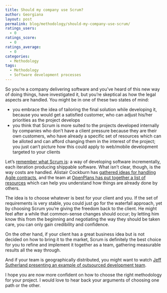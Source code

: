 ```yaml
---
title: Should my company use Scrum?
author: Georgiana
layout: post
permalink: blog/methodology/should-my-company-use-scrum/
ratings_users:
  - 0
ratings_score:
  - 0
ratings_average:
  - 0
categories:
  - Methodology
tags:
  - Methodology
  - Software development processes
---
```

So you&#8217;re a company delivering software and you&#8217;ve heard of this new way of doing things, have investigated it, but you&#8217;re skeptical as how the legal aspects are handled. You might be in one of these two states of mind:

  * you embrace the idea of tailoring the final solution while developing it, because you would get a satisfied customer, who can adjust his/her priorities as the project develops
  * you think that Scrum is more suited to the projects developed internally by companies who don&#8217;t have a client pressure because they are their own customers, who have already a specific set of resources which can be alloted and can afford changing them in the interest of the project; you just can&#8217;t picture how this could apply to web/mobile development targeted to your clients

Let&#8217;s [remember what Scrum is][1]: a way of developing software incrementally, each iteration producing shippable software. What isn&#8217;t clear, though, is the way costs are handled. Alistair Cockburn has [gathered ideas for handling Agile contracts][2], and the team at [OpenPlans has put together a list of resources][3] which can help you understand how things are already done by others.

The idea is to choose whatever is best for your client and you. If the set of requirements is very stable, you could just go for the waterfall approach, yet by choosing Scrum you&#8217;re giving the freedom back to the client. He might feel after a while that common-sense changes should occur; by letting him know this from the beginning and negotiating the way they should be taken care, you can only gain credibility and confidence.

On the other hand, if your client has a great business idea but is not decided on how to bring it to the market, Scrum is definitely the best choice for you to refine and implement it together as a team, gathering measurable results all the way through.

And if your team is geographically distributed, you might want to watch [Jeff Sutherland presenting an example of outsourced development team][4].

I hope you are now more confident on how to choose the right methodology for your project. I would love to hear back your arguments of choosing one path or the other.

 [1]: http://www.tekkie.ro/methodology/scrum-the-basics/ "The basic ideas and rules of Scrum approach for developing software"
 [2]: http://alistair.cockburn.us/Agile+contracts "Alistair Cockburn about Agile contracts"
 [3]: http://www.openplans.org/projects/agile-contracts/project-home "Agile contracts resources @ OpenPlans"
 [4]: http://www.infoq.com/presentations/Distributed-Scrum-Sutherland-Schoonheim "Video - Jeff Sutherland: Reaching Hyper-Productivity with Outsourced Development Teams"
